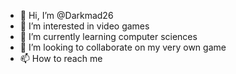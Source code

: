 - 👋 Hi, I’m @Darkmad26
- 👀 I’m interested in video games
- 🌱 I’m currently learning computer sciences
- 💞️ I’m looking to collaborate on my very own game
- 📫 How to reach me 

<!---
Darkmad26/Darkmad26 is a ✨ special ✨ repository because its `README.md` (this file) appears on your GitHub profile.
You can click the Preview link to take a look at your changes.
--->
